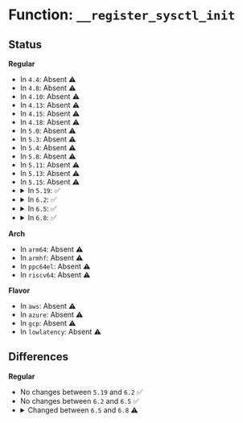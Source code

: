 # Function: <code>__register_sysctl_init</code>

## Status
<b>Regular</b>
<ul>
<li>
In <code>4.4</code>: Absent ⚠️
</li>
<li>
In <code>4.8</code>: Absent ⚠️
</li>
<li>
In <code>4.10</code>: Absent ⚠️
</li>
<li>
In <code>4.13</code>: Absent ⚠️
</li>
<li>
In <code>4.15</code>: Absent ⚠️
</li>
<li>
In <code>4.18</code>: Absent ⚠️
</li>
<li>
In <code>5.0</code>: Absent ⚠️
</li>
<li>
In <code>5.3</code>: Absent ⚠️
</li>
<li>
In <code>5.4</code>: Absent ⚠️
</li>
<li>
In <code>5.8</code>: Absent ⚠️
</li>
<li>
In <code>5.11</code>: Absent ⚠️
</li>
<li>
In <code>5.13</code>: Absent ⚠️
</li>
<li>
In <code>5.15</code>: Absent ⚠️
</li>
<li>
<details>
<summary>In <code>5.19</code>: ✅</summary>

```c
void __register_sysctl_init(const char *path, struct ctl_table *table, const char *table_name);
```

**Collision:** Unique Global

**Inline:** No

**Transformation:** False

**Instances:**

```
In fs/proc/proc_sysctl.c (ffffffff834968d5)
Location: fs/proc/proc_sysctl.c:1433
Inline: False
Direct callers:
  - init/do_mounts_initrd.c:kernel_do_mounts_initrd_sysctls_init
  - kernel/panic.c:kernel_panic_sysctls_init
  - kernel/reboot.c:reboot_ksysfs_init
  - kernel/sched/core.c:sched_core_sysctl_init
  - kernel/sched/fair.c:sched_fair_sysctl_init
  - kernel/sched/build_policy.c:sched_dl_sysctl_init
  - kernel/sched/build_policy.c:sched_rt_sysctl_init
  - kernel/sched/build_utility.c:autogroup_init
  - kernel/sched/build_utility.c:sched_energy_aware_sysctl_init
  - kernel/printk/sysctl.c:printk_sysctl_init
  - kernel/acct.c:kernel_acct_sysctls_init
  - kernel/kexec_core.c:kexec_core_sysctl_init
  - kernel/kprobes.c:init_kprobes
  - kernel/hung_task.c:hung_task_init
  - kernel/watchdog.c:lockup_detector_init
  - kernel/delayacct.c:kernel_delayacct_sysctls_init
  - kernel/trace/ftrace.c:ftrace_sysctl_init
  - kernel/bpf/syscall.c:bpf_syscall_sysctl_init
  - mm/oom_kill.c:oom_init
  - mm/page-writeback.c:page_writeback_init
  - mm/hugetlb_vmemmap.c:hugetlb_vmemmap_sysctls_init
  - fs/file_table.c:init_fs_stat_sysctls
  - fs/exec.c:init_fs_exec_sysctls
  - fs/pipe.c:init_pipe_fs
  - fs/namei.c:init_fs_namei_sysctls
  - fs/dcache.c:init_fs_dcache_sysctls
  - fs/inode.c:init_fs_inode_sysctls
  - fs/namespace.c:init_fs_namespace_sysctls
  - fs/notify/dnotify/dnotify.c:dnotify_init
  - fs/aio.c:aio_setup
  - fs/locks.c:init_fs_locks_sysctls
  - fs/coredump.c:init_fs_coredump_sysctls
  - drivers/char/random.c:random_sysctls_init
```
**Symbols:**

```
ffffffff834968d5-ffffffff83496921: __register_sysctl_init (STB_GLOBAL)
```
</details>
</li>
<li>
<details>
<summary>In <code>6.2</code>: ✅</summary>

```c
void __register_sysctl_init(const char *path, struct ctl_table *table, const char *table_name);
```

**Collision:** Unique Global

**Inline:** No

**Transformation:** False

**Instances:**

```
In fs/proc/proc_sysctl.c (ffffffff83ecba00)
Location: fs/proc/proc_sysctl.c:1432
Inline: False
Direct callers:
  - init/do_mounts_initrd.c:kernel_do_mounts_initrd_sysctls_init
  - arch/x86/kernel/cpu/intel.c:sld_mitigate_sysctl_init
  - kernel/panic.c:kernel_panic_sysctls_init
  - kernel/exit.c:kernel_exit_sysctls_init
  - kernel/reboot.c:reboot_ksysfs_init
  - kernel/sched/core.c:sched_core_sysctl_init
  - kernel/sched/fair.c:sched_fair_sysctl_init
  - kernel/sched/build_policy.c:sched_dl_sysctl_init
  - kernel/sched/build_policy.c:sched_rt_sysctl_init
  - kernel/sched/build_utility.c:autogroup_init
  - kernel/sched/build_utility.c:sched_energy_aware_sysctl_init
  - kernel/printk/sysctl.c:printk_sysctl_init
  - kernel/acct.c:kernel_acct_sysctls_init
  - kernel/kexec_core.c:kexec_core_sysctl_init
  - kernel/kprobes.c:init_kprobes
  - kernel/hung_task.c:hung_task_init
  - kernel/watchdog.c:lockup_detector_init
  - kernel/delayacct.c:kernel_delayacct_sysctls_init
  - kernel/trace/ftrace.c:ftrace_sysctl_init
  - kernel/bpf/syscall.c:bpf_syscall_sysctl_init
  - mm/oom_kill.c:oom_init
  - mm/page-writeback.c:page_writeback_init
  - mm/hugetlb_vmemmap.c:hugetlb_vmemmap_init
  - fs/file_table.c:init_fs_stat_sysctls
  - fs/exec.c:init_fs_exec_sysctls
  - fs/pipe.c:init_pipe_fs
  - fs/namei.c:init_fs_namei_sysctls
  - fs/dcache.c:init_fs_dcache_sysctls
  - fs/inode.c:init_fs_inode_sysctls
  - fs/namespace.c:init_fs_namespace_sysctls
  - fs/notify/dnotify/dnotify.c:dnotify_init
  - fs/aio.c:aio_setup
  - fs/locks.c:init_fs_locks_sysctls
  - fs/coredump.c:init_fs_coredump_sysctls
  - drivers/char/random.c:random_sysctls_init
```
**Symbols:**

```
ffffffff83ecba00-ffffffff83ecba5d: __register_sysctl_init (STB_GLOBAL)
```
</details>
</li>
<li>
<details>
<summary>In <code>6.5</code>: ✅</summary>

```c
void __register_sysctl_init(const char *path, struct ctl_table *table, const char *table_name);
```

**Collision:** Unique Global

**Inline:** No

**Transformation:** False

**Instances:**

```
In fs/proc/proc_sysctl.c (ffffffff836f0a80)
Location: fs/proc/proc_sysctl.c:1447
Inline: False
Direct callers:
  - init/do_mounts_initrd.c:kernel_do_mounts_initrd_sysctls_init
  - arch/x86/kernel/cpu/intel.c:sld_mitigate_sysctl_init
  - kernel/panic.c:kernel_panic_sysctls_init
  - kernel/exit.c:kernel_exit_sysctls_init
  - kernel/sysctl.c:sysctl_init_bases
  - kernel/sysctl.c:sysctl_init_bases
  - kernel/signal.c:init_signal_sysctls
  - kernel/umh.c:init_umh_sysctls
  - kernel/reboot.c:reboot_ksysfs_init
  - kernel/sched/core.c:sched_core_sysctl_init
  - kernel/sched/fair.c:sched_fair_sysctl_init
  - kernel/sched/build_policy.c:sched_dl_sysctl_init
  - kernel/sched/build_policy.c:sched_rt_sysctl_init
  - kernel/sched/build_utility.c:autogroup_init
  - kernel/sched/build_utility.c:sched_energy_aware_sysctl_init
  - kernel/printk/sysctl.c:printk_sysctl_init
  - kernel/acct.c:kernel_acct_sysctls_init
  - kernel/kexec_core.c:kexec_core_sysctl_init
  - kernel/pid_namespace.c:pid_namespaces_init
  - kernel/kprobes.c:init_kprobes
  - kernel/hung_task.c:hung_task_init
  - kernel/watchdog.c:lockup_detector_check
  - kernel/watchdog.c:lockup_detector_check
  - kernel/seccomp.c:seccomp_sysctl_init
  - kernel/delayacct.c:kernel_delayacct_sysctls_init
  - kernel/trace/ftrace.c:ftrace_sysctl_init
  - kernel/trace/trace_events_user.c:trace_events_user_init
  - kernel/bpf/syscall.c:bpf_syscall_sysctl_init
  - mm/oom_kill.c:oom_init
  - mm/page-writeback.c:page_writeback_init
  - mm/compaction.c:kcompactd_init
  - mm/page_alloc.c:page_alloc_sysctl_init
  - mm/hugetlb.c:hugetlb_init
  - mm/hugetlb_vmemmap.c:hugetlb_vmemmap_init
  - mm/memory-failure.c:memory_failure_init
  - fs/file_table.c:init_fs_stat_sysctls
  - fs/exec.c:init_fs_exec_sysctls
  - fs/pipe.c:init_pipe_fs
  - fs/namei.c:init_fs_namei_sysctls
  - fs/dcache.c:init_fs_dcache_sysctls
  - fs/inode.c:init_fs_inode_sysctls
  - fs/namespace.c:init_fs_namespace_sysctls
  - fs/notify/dnotify/dnotify.c:dnotify_init
  - fs/userfaultfd.c:userfaultfd_init
  - fs/aio.c:aio_setup
  - fs/locks.c:init_fs_locks_sysctls
  - fs/coredump.c:init_fs_coredump_sysctls
  - fs/sysctls.c:init_fs_sysctls
  - fs/quota/dquot.c:dquot_init
  - security/keys/sysctl.c:init_security_keys_sysctls
  - drivers/xen/balloon.c:balloon_init
  - drivers/tty/tty_io.c:tty_init
  - drivers/char/random.c:random_sysctls_init
```
**Symbols:**

```
ffffffff836f0a80-ffffffff836f0add: __register_sysctl_init (STB_GLOBAL)
```
</details>
</li>
<li>
<details>
<summary>In <code>6.8</code>: ✅</summary>

```c
void __register_sysctl_init(const char *path, struct ctl_table *table, const char *table_name, size_t table_size);
```

**Collision:** Unique Global

**Inline:** No

**Transformation:** False

**Instances:**

```
In fs/proc/proc_sysctl.c (ffffffff83923b10)
Location: fs/proc/proc_sysctl.c:1443
Inline: False
Direct callers:
  - init/do_mounts_initrd.c:kernel_do_mounts_initrd_sysctls_init
  - arch/x86/kernel/cpu/intel.c:sld_mitigate_sysctl_init
  - kernel/panic.c:kernel_panic_sysctls_init
  - kernel/exit.c:kernel_exit_sysctls_init
  - kernel/sysctl.c:sysctl_init_bases
  - kernel/sysctl.c:sysctl_init_bases
  - kernel/signal.c:init_signal_sysctls
  - kernel/umh.c:init_umh_sysctls
  - kernel/reboot.c:reboot_ksysfs_init
  - kernel/sched/core.c:sched_core_sysctl_init
  - kernel/sched/fair.c:sched_fair_sysctl_init
  - kernel/sched/build_policy.c:sched_dl_sysctl_init
  - kernel/sched/build_policy.c:sched_rt_sysctl_init
  - kernel/sched/build_utility.c:autogroup_init
  - kernel/sched/build_utility.c:sched_energy_aware_sysctl_init
  - kernel/printk/sysctl.c:printk_sysctl_init
  - kernel/acct.c:kernel_acct_sysctls_init
  - kernel/kexec_core.c:kexec_core_sysctl_init
  - kernel/pid_namespace.c:pid_namespaces_init
  - kernel/kprobes.c:init_kprobes
  - kernel/hung_task.c:hung_task_init
  - kernel/watchdog.c:lockup_detector_check
  - kernel/watchdog.c:lockup_detector_check
  - kernel/seccomp.c:seccomp_sysctl_init
  - kernel/delayacct.c:kernel_delayacct_sysctls_init
  - kernel/latencytop.c:init_lstats_procfs
  - kernel/trace/ftrace.c:ftrace_sysctl_init
  - kernel/trace/trace_events_user.c:trace_events_user_init
  - kernel/bpf/syscall.c:bpf_syscall_sysctl_init
  - mm/oom_kill.c:oom_init
  - mm/page-writeback.c:page_writeback_init
  - mm/compaction.c:kcompactd_init
  - mm/page_alloc.c:page_alloc_sysctl_init
  - mm/hugetlb.c:hugetlb_init
  - mm/hugetlb_vmemmap.c:hugetlb_vmemmap_init
  - mm/memory-failure.c:memory_failure_init
  - fs/file_table.c:init_fs_stat_sysctls
  - fs/exec.c:init_fs_exec_sysctls
  - fs/pipe.c:init_pipe_fs
  - fs/namei.c:init_fs_namei_sysctls
  - fs/dcache.c:init_fs_dcache_sysctls
  - fs/inode.c:init_fs_inode_sysctls
  - fs/namespace.c:init_fs_namespace_sysctls
  - fs/notify/dnotify/dnotify.c:dnotify_init
  - fs/userfaultfd.c:userfaultfd_init
  - fs/aio.c:aio_setup
  - fs/locks.c:init_fs_locks_sysctls
  - fs/coredump.c:init_fs_coredump_sysctls
  - fs/sysctls.c:init_fs_sysctls
  - fs/quota/dquot.c:dquot_init
  - security/keys/sysctl.c:init_security_keys_sysctls
  - io_uring/io_uring.c:io_uring_init
  - drivers/xen/balloon.c:balloon_init
  - drivers/tty/tty_io.c:tty_init
  - drivers/char/random.c:random_sysctls_init
```
**Symbols:**

```
ffffffff83923b10-ffffffff83923b71: __register_sysctl_init (STB_GLOBAL)
```
</details>
</li>
</ul>
<b>Arch</b>
<ul>
<li>
In <code>arm64</code>: Absent ⚠️
</li>
<li>
In <code>armhf</code>: Absent ⚠️
</li>
<li>
In <code>ppc64el</code>: Absent ⚠️
</li>
<li>
In <code>riscv64</code>: Absent ⚠️
</li>
</ul>
<b>Flavor</b>
<ul>
<li>
In <code>aws</code>: Absent ⚠️
</li>
<li>
In <code>azure</code>: Absent ⚠️
</li>
<li>
In <code>gcp</code>: Absent ⚠️
</li>
<li>
In <code>lowlatency</code>: Absent ⚠️
</li>
</ul>

## Differences
<b>Regular</b>
<ul>
<li>
No changes between <code>5.19</code> and <code>6.2</code> ✅
</li>
<li>
No changes between <code>6.2</code> and <code>6.5</code> ✅
</li>
<li>
<details>
<summary>Changed between <code>6.5</code> and <code>6.8</code> ⚠️</summary>
<ul>
<li>
<b>Param added. </b>
<code>size_t table_size</code>
</li>
</ul>
</details>
</li>
</ul>
